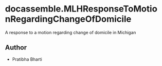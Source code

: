 # docassemble.MLHResponseToMotionRegardingChangeOfDomicile

A response to a motion regarding change of domicile in Michigan

## Author

- Pratibha Bharti
